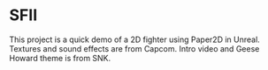# SFII

This project is a quick demo of a 2D fighter using Paper2D in Unreal. 
Textures and sound effects are from Capcom. Intro video and Geese Howard theme
is from SNK.